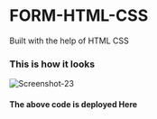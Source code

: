 # FORM-HTML-CSS
Built with the help of HTML CSS 
<h3>This is how it looks </h3>
<img
  src="https://i.ibb.co/JnWLXHs/Screenshot-23.png" alt="Screenshot-23" border="0"
  alt="Alt text"
  title="Optional title"
  style="display: inline-block; margin: auto auto; max-width: 300px">
  
<h4>The above code is deployed 
  <a href"https://taupe-taffy-b81eb8.netlify.app/">Here</a>
    </h4>
